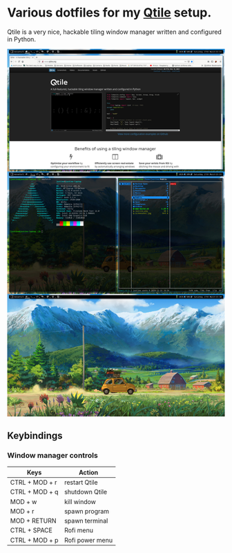# Various dotfiles for my [Qtile](http://www.qtile.org/) setup.
Qtile is a very nice, hackable tiling window manager written and configured in Python.

![ScreenShot](screenshot.jpg)

## Keybindings
### Window manager controls
| Keys                      | Action                    |
| ------------------------- | ------------------------- |
| CTRL + MOD + r            | restart Qtile             |
| CTRL + MOD + q            | shutdown Qtile            |
| MOD + w                   | kill window               |
| MOD + r                   | spawn program             |
| MOD + RETURN              | spawn terminal            |
| CTRL + SPACE              | Rofi menu                  |
| CTRL + MOD + p            | Rofi power menu            |
